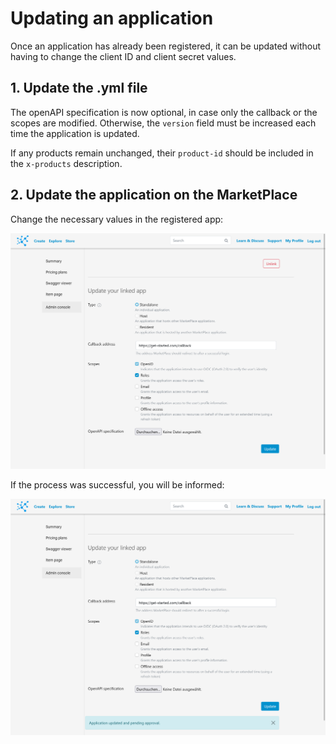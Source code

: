 # Updating an application

Once an application has already been registered, it can be updated without having to change the client ID and client secret values.

## 1. Update the .yml file

The openAPI specification is now optional, in case only the callback or the scopes are modified.
Otherwise, the `version` field must be increased each time the application is updated.

If any products remain unchanged, their `product-id` should be included in the `x-products` description.

## 2. Update the application on the MarketPlace

Change the necessary values in the registered app:

![Update the application](../_static/img/app_registration/update_input.png)

If the process was successful, you will be informed:

![Update output](../_static/img/app_registration/update_output.png)
